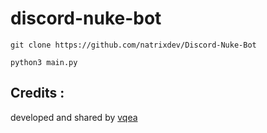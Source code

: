 # discord-nuke-bot
```
git clone https://github.com/natrixdev/Discord-Nuke-Bot
```
```
python3 main.py
```
## Credits :
developed and shared by [vqea](https://github.com/vqea/discord-nuke-bot)
